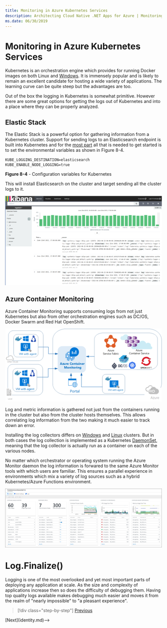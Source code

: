 ```yaml
---
title: Monitoring in Azure Kubernetes Services
description: Architecting Cloud Native .NET Apps for Azure | Monitoring in Azure Kubernetes Services
ms.date: 06/30/2019
---
```

# Monitoring in Azure Kubernetes Services

Kubernetes is an orchestration engine which provides for running Docker images on both Linux and [Windows](https://kubernetes.io/docs/setup/windows/). It is immensely popular and is likely to remain an excellent candidate for hosting a wide variety of applications. The learning curve can be quite steep but the advantages are too. 

Out of the box the logging in Kubernetes is somewhat primitive. However there are some great options for getting the logs out of Kubernetes and into a place where they can be properly analyzed. 

## Elastic Stack

The Elastic Stack is a powerful option for gathering information from a Kubernetes cluster. Support for sending logs to an Elasticsearch endpoint is built into Kubernetes and for the [most part](https://kubernetes.io/docs/tasks/debug-application-cluster/logging-elasticsearch-kibana/) all that is needed to get started is to set the environmental variables as shown in Figure 8-4.

```
KUBE_LOGGING_DESTINATION=elasticsearch
KUBE_ENABLE_NODE_LOGGING=true
```
**Figure 8-4** - Configuration variables for Kubernetes

This will install Elasticsearch on the cluster and target sending all the cluster logs to it. 

![Figure 8-5 An example of a Kibana dashboard showing the results of a query against logs ingested from Kubernetes](media/kibana-dashboard.png)

## Azure Container Monitoring

Azure Container Monitoring supports consuming logs from not just Kubernetes but also from other orchestration engines such as DC/OS, Docker Swarm and Red Hat OpenShift.

![Figure 8-6 Consuming logs from various containers](media/containers-diagram.png)

Log and metric information is gathered not just from the containers running in the cluster but also from the cluster hosts themselves. This allows correlating log information from the two making it much easier to track down an error. 

Installing the log collectors differs on [Windows](https://docs.microsoft.com/en-us/azure/azure-monitor/insights/containers#configure-a-log-analytics-windows-agent-for-kubernetes) and [Linux](https://docs.microsoft.com/en-us/azure/azure-monitor/insights/containers#configure-a-log-analytics-linux-agent-for-kubernetes)
 clusters. But in both cases the log collection is implemented as a Kubernetes [DaemonSet](https://kubernetes.io/docs/concepts/workloads/controllers/daemonset/), meaning that the log collector is actually run as a container on each of the various nodes. 

No matter which orchestrator or operating system running the Azure Monitor daemon the log information is forwared to the same Azure Monitor tools with which users are familiar. This ensures a parallel experience in environments which mix a variety of log sources such as a hybrid Kubernetes/Azure Functions environment. 

![Figure 8-7 A sample dashboard showing logging and metric information from a number of running containers.](media/containers-dashboard.png)

# Log.Finalize()

Logging is one of the most overlooked and yet most important parts of deploying any application at scale. As the size and complexity of applications increase then so does the difficulty of debugging them. Having top quality logs available makes debugging much easier and moves it from the realm of "nearly impossible" to "a pleasant experience".

>[!div class="step-by-step"]
>[Previous](azure-monitor.md)
<!-->[Next](identity.md)-->
